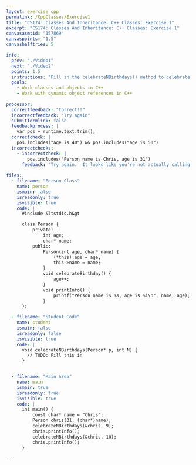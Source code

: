 ```yaml
---
layout: exercise_cpp
permalink: /CppClasses/Exercise1
title: "CS174: Classes And Inheritance: C++ Classes: Exercise 1"
excerpt: "CS174: Classes And Inheritance: C++ Classes: Exercise 1"
canvasasmtid: "157869"
canvaspoints: "1.5"
canvashalftries: 5

info:
  prev: "./Video1"
  next: "./Video2"
  points: 1.5
  instructions: "Fill in the celebrateNBirthdays() method to celebrate some number of birthdays on a particular Person object passed by reference.  Since you're working with a pointer to an object, you should use the arrow notation in a loop to call the celebrateBirthday() method on the object."
  goals:
    - Work classes and objects in C++
    - Work with dynamic object references in C++
    
processor:  
  correctfeedback: "Correct!!" 
  incorrectfeedback: "Try again"
  submitformlink: false
  feedbackprocess: | 
    var pos = runtime.text.trim();
  correctcheck: |
    pos.includes("age is 40") && pos.includes("age is 50")
  incorrectchecks:
    - incorrectcheck: |
        pos.includes("Person name is Chris, age is 31")
      feedback: "Try again.  It looks like you're not actually calling the celebrateBirthdays() method."
 
files:
  - filename: "Person Class"
    name: person
    ismain: false
    isreadonly: true
    isvisible: true
    code: | 
      #include &ltstdio.h&gt

      class Person {
          private:
              int age;
              char* name;
          public:
              Person(int age, char* name) {
                  (*this).age = age;
                  this->name = name;
              }
              void celebrateBirthday() {
                  age++;
              }
              void printInfo() {
                  printf("Person name is %s, age is %i\n", name, age);
              }    
      };

  - filename: "Student Code"
    name: student
    ismain: false
    isreadonly: false
    isvisible: true
    code: | 
      void celebrateNBirthdays(Person* p, int N) {
        // TODO: Fill this in
      }


  - filename: "Main Area"
    name: main
    ismain: true
    isreadonly: true
    isvisible: true
    code: | 
      int main() {
          const char* name = "Chris";
          Person chris(31, (char*)name);
          celebrateNBirthdays(&chris, 9);
          chris.printInfo();
          celebrateNBirthdays(&chris, 10);
          chris.printInfo();
      }
        
---
```

